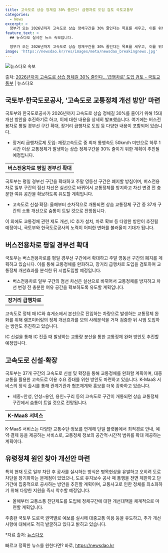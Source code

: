 ```yaml
---
title: 고속도로 상습 정체길 30% 줄인다! 급행차로 도입 검토 국토교통부
categories:
  - News
excerpt: >
  정부가 오는 2026년까지 고속도로 상습 정체구간을 30% 줄인다는 목표를 세우고, 이를 위해장거리 급행차로…
feature_text: >
  ## 뉴스다오 실시간 뉴스 속보입니다.

  정부가 오는 2026년까지 고속도로 상습 정체구간을 30% 줄인다는 목표를 세우고, 이를 위해장거리 급행차로…
image: 'https://newsdao.kr/res/images/meta/newsdao_breakingnews.jpg'
---
```


![뉴스다오 속보](https://newsdao.kr/res/images/meta/newsdao_breakingnews.jpg)

<p>출처: <a href="https://newsdao.kr/3659" rel="dofollow">2026년까지 고속도로 상습 정체길 30% 줄인다…‘급행차로’ 도입 검토 - 국토교통부</a> | 뉴스다오</p>

<h2 data-ke-size="size26">국토부·한국도로공사, ‘고속도로 교통정체 개선 방안’ 마련</h2>
<p data-ke-size="size16">국토부와 한국도로공사가 2026년까지 고속도로 상습 정체길 30%를 줄이기 위해 15대 개선 방안을 추진하기로 하고, 이에 대한 내용을 상세히 발표했습니다. 여기에는 버스전용차로 평일 경부선 구간 확대, 장거리 급행차로 도입 등 다양한 내용이 포함되어 있습니다.</p>
<ul>
<li>장거리 급행차로제 도입: 재정고속도로 중 최저 통행속도 50km/h 미만으로 하루 1시간 이상 교통정체가 발생하는 상습 정체구간을 30% 줄이기 위한 계획이 추진될 예정입니다.</li>
</ul>
<table>
  <tr>
    <td style="text-align: center; height: 17px;"><b>버스전용차로 평일 경부선 확대</b></td>
  </tr>
</table>
<p data-ke-size="size16">국토부는 평일 경부선 구간을 확대하고 주말 영동선 구간은 폐지할 방침이며, 버스전용차로 일부 구간의 점선 차선은 실선으로 바뀌어서 교통정체를 방지하고 차선 변경 전 충분한 여유 공간을 확보하도록 유도할 계획입니다.</p>
<ul>
<li>고속도로 신설·확장: 올해부터 순차적으로 개통되면 상습 교통정체 구간 중 37개 구간의 소통 개선으로 숨통이 트일 것으로 전망됩니다.</li>
</ul>
<p data-ke-size="size16">이 외에도 교통정체 관련 제도 개선, IC 추가 설치, 차로 확보 등 다양한 방안이 추진될 예정이니, 국토부와 한국도로공사의 노력이 어떠한 변화를 불러올지 기대가 됩니다.</p>
<h2 data-ke-size="size26">버스전용차로 평일 경부선 확대</h2>
<p data-ke-size="size16">국토부는 버스전용차로를 평일 경부선 구간에서 확대하고 주말 영동선 구간의 폐지를 계획하고 있습니다. 이를 통해 교통정체를 완화하고, 장거리 급행차로 도입을 검토하여 교통정체 개선효과를 분석한 뒤 시범도입할 예정입니다.</p>
<ul>
<li>버스전용차로 일부 구간의 점선 차선은 실선으로 바뀌어서 교통정체를 방지하고 차선 변경 전 충분한 여유 공간을 확보하도록 유도할 계획입니다.</li>
</ul>
<table>
  <tr>
    <td style="text-align: center; height: 17px;"><b>장거리 급행차로</b></td>
  </tr>
</table>
<p data-ke-size="size16">고속도로 정체 때 IC와 휴게소에서 본선으로 진입하는 차량으로 발생하는 교통정체 완화를 위해 램프미터링의 정체 개선효과를 모의 사례분석을 거쳐 검증한 뒤 시범 도입하는 방안도 추진하고 있습니다.</p>
<p data-ke-size="size16">IC 신설을 통해 IC 진출 때 발생하는 교통량 분산을 통한 교통정체 완화 방안도 추진할 예정입니다.</p>
<h2 data-ke-size="size26">고속도로 신설·확장</h2>
<p data-ke-size="size16">국토부는 37개 구간의 고속도로 신설 및 확장을 통해 교통정체를 완화할 계획이며, 대중교통을 활용한 고속도로 이용 수요 증대를 위한 방안도 마련하고 있습니다. K-MaaS 서비스의 정식 출시를 통해 관계기관과 협조체계와 홍보를 더욱 강화하고 있습니다.</p>
<ul>
<li>세종~안성, 안성~용인, 용인~구리 등의 고속도로 구간이 개통되면 상습 교통정체 구간에서 숨통이 트일 것으로 전망됩니다.</li>
</ul>
<table>
  <tr>
    <td style="text-align: center; height: 17px;"><b>K-MaaS 서비스</b></td>
  </tr>
</table>
<p data-ke-size="size16">K-MaaS 서비스는 다양한 교통수단·정보를 연계해 단일 플랫폼에서 최적경로 안내, 예약·결제 등을 제공하는 서비스로, 교통정체 정보의 공간적·시간적 범위를 확대 제공하는 계획이다.</p>
<h2 data-ke-size="size26">유령정체 원인 찾아 개선안 마련</h2>
<p data-ke-size="size16">특히 현재 도로 일부 차단 후 공사를 실시하는 방식은 병목현상을 유발하고 오히려 도로 차단을 장기화하는 문제점이 있었으나, 도로 유지보수 공사 때 통행을 전면 제한하고 단기간에 집중적으로 공사하는 방안을 추진할 계획이며, 교통사고로 인한 정체를 최소화하기 위해 다양한 지원을 즉시 착수할 예정입니다.</p>
<ul>
<li>올해부터 교통소통 진단제도를 도입해 정체구간에 대한 개선대책을 체계적으로 마련할 계획입니다.</li>
</ul>
<p data-ke-size="size16">주종완 국토부 도로국 권역별로 예보를 실시해 대중교통 이용 등을 유도하고, 추가 개선사항에 대해서도 적극 발굴하고 있다고 밝히고 있습니다.</p>

*자료 출처: [뉴스다오](https://newsdao.kr/3659) 

빠르고 정확한 뉴스를 원한다면? 바로, <a href="https://newsdao.kr" rel="dofollow">https://newsdao.kr</a>


